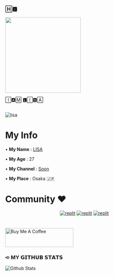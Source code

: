### 🄷🅸︎  

<img src="https://te.legra.ph/file/23558be9b42169a90c592.gif" width="240px">




🄸🅰︎🄼 🅻︎🄸🆂︎🄰 


##

![lisa](https://github.com/LISA-KOREA/UPLOADER-BOT-V4/assets/106958298/3d13e453-6d05-4eff-a7fe-db1cdae78e82)

# My Info

 • **My Name** : [LISA](#)
 
 • **My Age** : 27
 
 • **My Channel** : [Soon](#)
 
 • **My Place** : Osaka 🇯🇵

 #

# Community ❤️
</p>
<p align="center">
<a href="#"><img alt="replit" src="https://img.shields.io/badge/-Instagram-pink?style=for-the-badge&logo=instagram&logoColor=white"/></a> <a href="#"><img alt="replit" src="https://img.shields.io/badge/-Telegram-blue?style=for-the-badge&logo=telegram&logoColor=white"/></a>
<a href="#"><img alt="replit" src="https://img.shields.io/badge/-youtube-red?style=for-the-badge&logo=youtube&logoColor=white"/></a>
</p>

#

<a href="https://www.buymeacoffee.com/KoreanLisa" target="_blank"><img src="https://cdn.buymeacoffee.com/buttons/v2/arial-yellow.png" alt="Buy Me A Coffee" style="height: 60px !important;width: 217px !important;" ></a>



### ➪ MY 𝗚𝗜𝗧𝗛𝗨𝗕 𝗦𝗧𝗔𝗧𝗦

![Github Stats](https://github-stats-alpha.vercel.app/api/?username=LISA-KOREAN&tc=323&ic=323)

